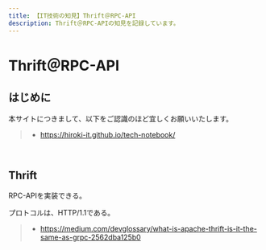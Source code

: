 ```yaml
---
title: 【IT技術の知見】Thrift＠RPC-API
description: Thrift＠RPC-APIの知見を記録しています。
---
```


# Thrift＠RPC-API

## はじめに

本サイトにつきまして、以下をご認識のほど宜しくお願いいたします。

> - https://hiroki-it.github.io/tech-notebook/

<br>

## Thrift

RPC-APIを実装できる。

プロトコルは、HTTP/1.1である。

> - https://medium.com/devglossary/what-is-apache-thrift-is-it-the-same-as-grpc-2562dba125b0

<br>
